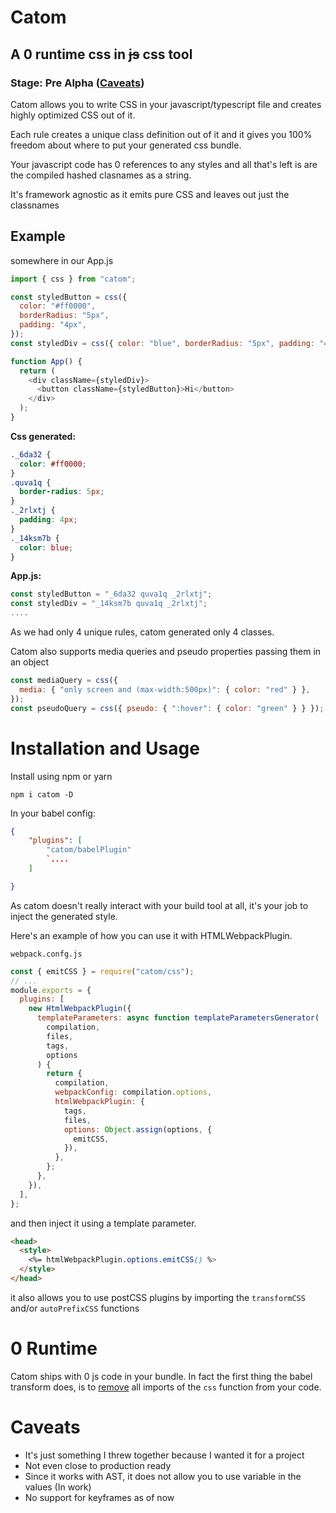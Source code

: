 # Catom

## A 0 runtime css in ~~js~~ css tool

### Stage: Pre Alpha ([Caveats](#caveats))

Catom allows you to write CSS in your javascript/typescript file and creates highly optimized CSS out of it.

Each rule creates a unique class definition out of it and it gives you 100% freedom about where to put your generated css bundle.

Your javascript code has 0 references to any styles and all that's left is are the compiled hashed clasnames as a string.

It's framework agnostic as it emits pure CSS and leaves out just the classnames

## Example

somewhere in our App.js

```javascript
import { css } from "catom";

const styledButton = css({
  color: "#ff0000",
  borderRadius: "5px",
  padding: "4px",
});
const styledDiv = css({ color: "blue", borderRadius: "5px", padding: "4px" });

function App() {
  return (
    <div className={styledDiv}>
      <button className={styledButton}>Hi</button>
    </div>
  );
}
```

**Css generated:**

```css
._6da32 {
  color: #ff0000;
}
.quva1q {
  border-radius: 5px;
}
._2rlxtj {
  padding: 4px;
}
._14ksm7b {
  color: blue;
}
```

**App.js:**

```js
const styledButton = "_6da32 quva1q _2rlxtj";
const styledDiv = "_14ksm7b quva1q _2rlxtj";
....
```

As we had only 4 unique rules, catom generated only 4 classes.

Catom also supports media queries and pseudo properties passing them in an object

```javascript
const mediaQuery = css({
  media: { "only screen and (max-width:500px)": { color: "red" } },
});
const pseudoQuery = css({ pseudo: { ":hover": { color: "green" } } });
```

# Installation and Usage

Install using npm or yarn

```
npm i catom -D
```

In your babel config:

```json
{
    "plugins": [
        "catom/babelPlugin"
        `....
    ]

}
```

As catom doesn't really interact with your build tool at all, it's your job to inject the generated style.

Here's an example of how you can use it with HTMLWebpackPlugin.

`webpack.confg.js`

```js
const { emitCSS } = require("catom/css");
// ...
module.exports = {
  plugins: [
    new HtmlWebpackPlugin({
      templateParameters: async function templateParametersGenerator(
        compilation,
        files,
        tags,
        options
      ) {
        return {
          compilation,
          webpackConfig: compilation.options,
          htmlWebpackPlugin: {
            tags,
            files,
            options: Object.assign(options, {
              emitCSS,
            }),
          },
        };
      },
    }),
  ],
};
```

and then inject it using a template parameter.

```html
<head>
  <style>
    <%= htmlWebpackPlugin.options.emitCSS() %>
  </style>
</head>
```

it also allows you to use postCSS plugins by importing the `transformCSS` and/or `autoPrefixCSS` functions

# 0 Runtime

Catom ships with 0 js code in your bundle. In fact the first thing the babel transform does, is to [remove](https://github.com/Hydrophobefireman/catom/blob/378fefef245c399a550edb60916c051f87f671ea/babelPlugin.ts#L17) all imports of the `css` function from your code.

# Caveats

- It's just something I threw together because I wanted it for a project
- Not even close to production ready
- Since it works with AST, it does not allow you to use variable in the values (In work)
- No support for keyframes as of now
